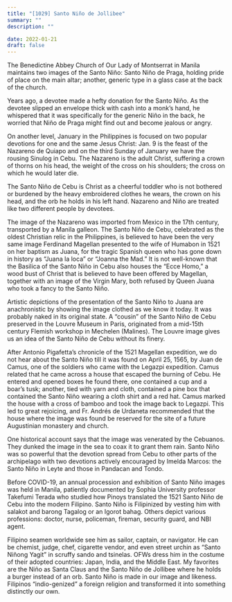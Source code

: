 ```yaml
---
title: "[1029] Santo Niño de Jollibee"
summary: ""
description: ""

date: 2022-01-21
draft: false
---
```


The Benedictine Abbey Church of Our Lady of Montserrat in Manila maintains two images of the Santo Niño: Santo Niño de Praga, holding pride of place on the main altar; another, generic type in a glass case at the back of the church.

Years ago, a devotee made a hefty donation for the Santo Niño. As the devotee slipped an envelope thick with cash into a monk’s hand, he whispered that it was specifically for the generic Niño in the back, he worried that Niño de Praga might find out and become jealous or angry.

On another level, January in the Philippines is focused on two popular devotions for one and the same Jesus Christ: Jan. 9 is the feast of the Nazareno de Quiapo and on the third Sunday of January we have the rousing Sinulog in Cebu. The Nazareno is the adult Christ, suffering a crown of thorns on his head, the weight of the cross on his shoulders; the cross on which he would later die.

The Santo Niño de Cebu is Christ as a cheerful toddler who is not bothered or burdened by the heavy embroidered clothes he wears, the crown on his head, and the orb he holds in his left hand. Nazareno and Niño are treated like two different people by devotees.

The image of the Nazareno was imported from Mexico in the 17th century, transported by a Manila galleon. The Santo Niño de Cebu, celebrated as the oldest Christian relic in the Philippines, is believed to have been the very same image Ferdinand Magellan presented to the wife of Humabon in 1521 on her baptism as Juana, for the tragic Spanish queen who has gone down in history as “Juana la loca” or “Joanna the Mad.” It is not well-known that the Basilica of the Santo Niño in Cebu also houses the “Ecce Homo,” a wood bust of Christ that is believed to have been offered by Magellan, together with an image of the Virgin Mary, both refused by Queen Juana who took a fancy to the Santo Niño.

Artistic depictions of the presentation of the Santo Niño to Juana are anachronistic by showing the image clothed as we know it today. It was probably naked in its original state. A “cousin” of the Santo Niño de Cebu preserved in the Louvre Museum in Paris, originated from a mid-15th century Flemish workshop in Mechelen (Malines). The Louvre image gives us an idea of the Santo Niño de Cebu without its finery.

After Antonio Pigafetta’s chronicle of the 1521 Magellan expedition, we do not hear about the Santo Niño till it was found on April 25, 1565, by Juan de Camus, one of the soldiers who came with the Legazpi expedition. Camus related that he came across a house that escaped the burning of Cebu. He entered and opened boxes he found there, one contained a cup and a boar’s tusk; another, tied with yarn and cloth, contained a pine box that contained the Santo Niño wearing a cloth shirt and a red hat. Camus marked the house with a cross of bamboo and took the image back to Legazpi. This led to great rejoicing, and Fr. Andrés de Urdaneta recommended that the house where the image was found be reserved for the site of a future Augustinian monastery and church.

One historical account says that the image was venerated by the Cebuanos. They dunked the image in the sea to coax it to grant them rain. Santo Niño was so powerful that the devotion spread from Cebu to other parts of the archipelago with two devotions actively encouraged by Imelda Marcos: the Santo Niño in Leyte and those in Pandacan and Tondo.

Before COVID-19, an annual procession and exhibition of Santo Niño images was held in Manila, patiently documented by Sophia University professor Takefumi Terada who studied how Pinoys translated the 1521 Santo Niño de Cebu into the modern Filipino. Santo Niño is Filipinized by vesting him with salakot and barong Tagalog or an Igorot bahag. Others depict various professions: doctor, nurse, policeman, fireman, security guard, and NBI agent.

Filipino seamen worldwide see him as sailor, captain, or navigator. He can be chemist, judge, chef, cigarette vendor, and even street urchin as “Santo Niñong Yagit” in scruffy sando and tsinelas. OFWs dress him in the costume of their adopted countries: Japan, India, and the Middle East. My favorites are the Niño as Santa Claus and the Santo Niño de Jollibee where he holds a burger instead of an orb. Santo Niño is made in our image and likeness. Filipinos “indio-genized” a foreign religion and transformed it into something distinctly our own.
